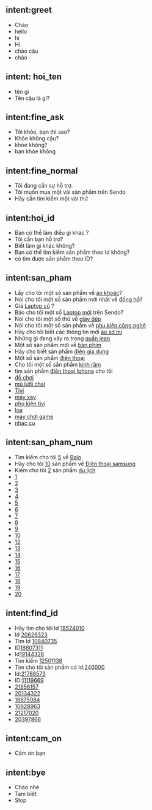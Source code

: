 ## intent:greet
- Chào
- hello
- hi
- Hi
- chào cậu
- chào

## intent: hoi_ten
- tên gì
- Tên cậu là gì?

## intent:fine_ask
- Tôi khỏe, bạn thì sao?
- Khỏe không cậu?
- khỏe không?
- bạn khỏe không

## intent:fine_normal
- Tôi đang cần sự hỗ trợ. 
- Tôi muốn mua một vài sản phẩm trên Sendo
- Hãy cần tìm kiếm một vài thứ

## intent:hoi_id
- Bạn có thể làm điều gì khác ?
- Tôi cần bạn hỗ trợ?
- Biết làm gì khác không?
- Bạn có thể tìm kiếm sản phẩm theo Id không?
- có tìm được sản phẩm theo ID?

## intent:san_pham
- Lấy cho tôi một số sản phẩm về [áo khoác](category)?
- Nói cho tôi một số sản phẩm mới nhất về [đồng hồ](category)?
- Giá [Laptop cũ](category) ?
- Báo cho tôi  một số [Laptop mới](category) trên Sendo?
- Nói cho tôi một số thứ về [giày dép](category)
- Nói cho tôi một số sản phẩm về [phụ kiện công nghệ](category)
- Hãy cho tôi biết các thông tin mới [áo sơ mi](category)
- Những gì đang xảy ra trong [quần jean](category)
- Một số sản phẩm mới về [bàn phím](category)
- Hãy cho biết sản phẩm [điện gia dụng](category)
- Một số sản phẩm [điện thoại](category)
- Cho tôi một số sẩn phẩm [kính râm](category)
- tìm sản phẩm [điện thoại Iphone](category) cho tôi
- [đồ chơi](category)
- [mũ lưỡi chai](category)
- [Tivi](category)
- [máy xay](category)
- [phụ kiện tivi](category)
- [loa](category)
- [máy chơi game](category)
- [nhạc cụ](category)

## intent:san_pham_num
- Tìm kiếm cho tôi [5](number) về [Balo](category)
- Hãy cho tôi [10](number) sản phẩm về [Điện thoại samsung](category)
- Kiếm cho tôi [2](number) sản phẩm [du lịch](category)
- [1](number)
- [2](number)
- [3](number)
- [4](number)
- [5](number)
- [6](number)
- [7](number)
- [8](number)
- [9](number)
- [10](number)
- [12](number)
- [13](number)
- [14](number)
- [15](number)
- [16](number)
- [17](number)
- [18](number)
- [19](number)
- [20](number)

## intent:find_id
- Hãy tìm cho tôi Id [18524010](productid)
- Id [20626323](productid)
- Tìm Id [10840735](productid)
- ID[18807311](productid)
- Id[19144326](productid)
- Tìm kiếm [12501138](productid)
- Tìm cho tôi sản phẩm có Id:[240000](productid)
- Id:[21788573](productid)
- ID:[11119669](productid)
- [21856157](productid)
- [20134322](productid)
- [16875084](productid)
- [10928963](productid)
- [21217020](productid)
- [20397866](productid)

## intent:cam_on
- Cảm ơn bạn

## intent:bye
- Chào nhé
- Tạm biệt
- Stop